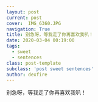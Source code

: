 ```yaml
---
layout: post
current: post
cover:  IMG_6360.JPG
navigation: True
title: 别急呀，等我走了你再喜欢我叭！
date: 2020-03-04 00:19:00
tags:
  - sweet
  - sentences
class: post-template
subclass: 'post sweet sentences'
author: dexfire
---
```


别急呀，等我走了你再喜欢我叭！
